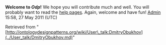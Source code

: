 __Welcome to _Odp_!__ We hope you will contribute much and well. 
You will probably want to read the [help pages](http://ontologydesignpatterns.org/wiki/Help:Contents "Help:Contents"). Again, welcome and have fun! [Admin](../User/ValentinaPresutti.md "User:ValentinaPresutti") 15:58, 27 May 2011 (UTC)





Retrieved from "[http://ontologydesignpatterns.org/wiki/User\_talk:DmitryObukhov](../User_talk/DmitryObukhov.md)"